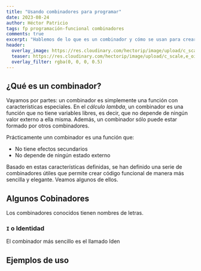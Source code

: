 ```yaml
---
title: "Usando combinadores para programar"
date: 2023-08-24
author: Héctor Patricio
tags: fp programación-funcional combinadores
comments: true
excerpt: "Hablemos de lo que es un combinador y cómo se usan para crear buen código funcional"
header:
  overlay_image: https://res.cloudinary.com/hectorip/image/upload/c_scale,e_oil_paint:30,w_1450/v1693028283/arnaud-gillard-cj3m-DNCBNA-unsplash_asn55x.jpg
  teaser: https://res.cloudinary.com/hectorip/image/upload/c_scale,e_oil_paint:30,w_450/v1693028283/arnaud-gillard-cj3m-DNCBNA-unsplash_asn55x.jpg
  overlay_filter: rgba(0, 0, 0, 0.5)
---
```


## ¿Qué es un combinador?

Vayamos por partes: un combinador es simplemente una función con características especiales. En el _cálculo lambda_, un combinador es una función que no tiene variables libres, es decir, que no depende de ningún valor externo a ella misma. Además, un combinador sólo puede estar formado por otros combinadores. 

Prácticamente unn combinador es una función que:

- No tiene efectos secundarios
- No depende de ningún estado externo

Basado en estas características definidas, se han definido una serie de combinadores útiles que permite crear código funcional de manera más sencilla y elegante. Veamos algunos de ellos.


## Algunos Cobinadores

Los combinadores conocidos tienen nombres de letras.
### `I` o Identidad

El combinador más sencillo es el llamado Iden
## Ejemplos de uso


##